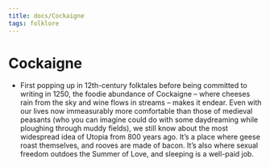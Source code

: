 ```yaml
---
title: docs/Cockaigne
tags: folklore
---
```


# Cockaigne
- First popping up in 12th-century folktales before being committed to writing in 1250, the foodie abundance of Cockaigne – where cheeses rain from the sky and wine flows in streams – makes it endear. Even with our lives now immeasurably more comfortable than those of medieval peasants (who you can imagine could do with some daydreaming while ploughing through muddy fields), we still know about the most widespread idea of Utopia from 800 years ago. It’s a place where geese roast themselves, and rooves are made of bacon. It’s also where sexual freedom outdoes the Summer of Love, and sleeping is a well-paid job.